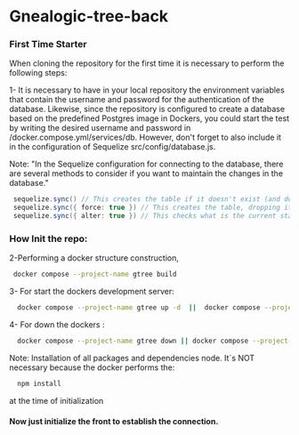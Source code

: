 # Gnealogic-tree-back

###  First Time Starter
When cloning the repository for the first time it is necessary to perform the following steps: 

1- It is necessary to have in your local repository the environment variables that contain the username and password for the authentication of the database. Likewise, since the repository is configured to create a database based on the predefined Postgres image in Dockers, you could start the test by writing the desired username and password in /docker.compose.yml/services/db. However, don't forget to also include it in the configuration of Sequelize src/config/database.js.

Note: "In the Sequelize configuration for connecting to the database, there are several methods to consider if you want to maintain the changes in the database."
```java 
 sequelize.sync() // This creates the table if it doesn't exist (and does nothing if it already exists)
 sequelize.sync({ force: true }) // This creates the table, dropping it first if it already existed
 sequelize.sync({ alter: true }) // This checks what is the current state of the table in the database
```
### How Init the repo:

2-Performing a docker structure construction, 
```bash
 docker compose --project-name gtree build
```
3-  For start the dockers development server:
```bash
  docker compose --project-name gtree up -d  ||  docker compose --project-name gtree up -d --force-recreate
```
4-  For down the dockers :
```bash
  docker compose --project-name gtree down || docker compose --project-name gtree down -v
```

Note: Installation of all packages and dependencies node. It´s NOT necessary because the docker performs the:
```bash
  npm install
```
at the time of initialization

#### Now just initialize the front to establish the connection.
